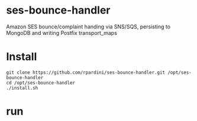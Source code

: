 # ses-bounce-handler
Amazon SES bounce/complaint handing via SNS/SQS, persisting to MongoDB and writing Postfix transport_maps

# Install

```
git clone https://github.com/rpardini/ses-bounce-handler.git /opt/ses-bounce-handler
cd /opt/ses-bounce-handler
./install.sh
```

# run
